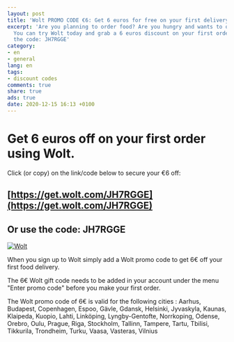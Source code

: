 ```yaml
---
layout: post
title: 'Wolt PROMO CODE €6: Get 6 euros for free on your first delivery using Wolt'
excerpt: 'Are you planning to order food? Are you hungry and wants to order something?
  You can try Wolt today and grab a 6 euros discount on your first order! Just use
  the code: JH7RGGE'
category:
- en
- general
lang: en
tags:
- discount codes
comments: true
share: true
ads: true
date: 2020-12-15 16:13 +0100
---
```

# Get 6 euros off on your first order using Wolt.

Click (or copy) on the link/code below to secure your €6 off:

## [https://get.wolt.com/JH7RGGE](https://get.wolt.com/JH7RGGE)

## Or use the code: JH7RGGE

[![Wolt](/blog/images/2020/wolt-code.png)](https://get.wolt.com/JH7RGGE)

When you sign up to Wolt simply add a Wolt promo code to get 6€ off your first food delivery.

The 6€ Wolt gift code needs to be added in your account under the menu "Enter promo code" before you make your first order.

The Wolt promo code of 6€ is valid for the following cities : Aarhus, Budapest, Copenhagen, Espoo, Gävle, Gdansk, Helsinki, Jyvaskyla, Kaunas, Klaipeda, Kuopio, Lahti, Linköping, Lyngby-Gentofte, Norrkoping, Odense, Orebro, Oulu, Prague, Riga, Stockholm, Tallinn, Tampere, Tartu, Tbilisi, Tikkurila, Trondheim, Turku, Vaasa, Vasteras, Vilnius
